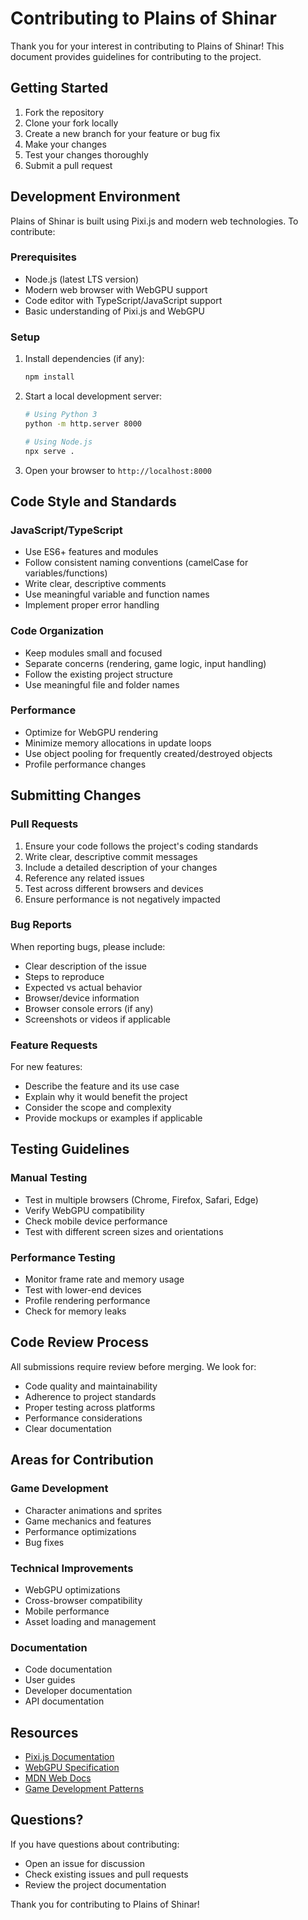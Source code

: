 # Contributing to Plains of Shinar

Thank you for your interest in contributing to Plains of Shinar! This document provides guidelines for contributing to the project.

## Getting Started

1. Fork the repository
2. Clone your fork locally
3. Create a new branch for your feature or bug fix
4. Make your changes
5. Test your changes thoroughly
6. Submit a pull request

## Development Environment

Plains of Shinar is built using Pixi.js and modern web technologies. To contribute:

### Prerequisites

- Node.js (latest LTS version)
- Modern web browser with WebGPU support
- Code editor with TypeScript/JavaScript support
- Basic understanding of Pixi.js and WebGPU

### Setup

1. Install dependencies (if any):
   ```bash
   npm install
   ```

2. Start a local development server:
   ```bash
   # Using Python 3
   python -m http.server 8000
   
   # Using Node.js
   npx serve .
   ```

3. Open your browser to `http://localhost:8000`

## Code Style and Standards

### JavaScript/TypeScript

- Use ES6+ features and modules
- Follow consistent naming conventions (camelCase for variables/functions)
- Write clear, descriptive comments
- Use meaningful variable and function names
- Implement proper error handling

### Code Organization

- Keep modules small and focused
- Separate concerns (rendering, game logic, input handling)
- Follow the existing project structure
- Use meaningful file and folder names

### Performance

- Optimize for WebGPU rendering
- Minimize memory allocations in update loops
- Use object pooling for frequently created/destroyed objects
- Profile performance changes

## Submitting Changes

### Pull Requests

1. Ensure your code follows the project's coding standards
2. Write clear, descriptive commit messages
3. Include a detailed description of your changes
4. Reference any related issues
5. Test across different browsers and devices
6. Ensure performance is not negatively impacted

### Bug Reports

When reporting bugs, please include:

- Clear description of the issue
- Steps to reproduce
- Expected vs actual behavior
- Browser/device information
- Browser console errors (if any)
- Screenshots or videos if applicable

### Feature Requests

For new features:

- Describe the feature and its use case
- Explain why it would benefit the project
- Consider the scope and complexity
- Provide mockups or examples if applicable

## Testing Guidelines

### Manual Testing

- Test in multiple browsers (Chrome, Firefox, Safari, Edge)
- Verify WebGPU compatibility
- Check mobile device performance
- Test with different screen sizes and orientations

### Performance Testing

- Monitor frame rate and memory usage
- Test with lower-end devices
- Profile rendering performance
- Check for memory leaks

## Code Review Process

All submissions require review before merging. We look for:

- Code quality and maintainability
- Adherence to project standards
- Proper testing across platforms
- Performance considerations
- Clear documentation

## Areas for Contribution

### Game Development

- Character animations and sprites
- Game mechanics and features
- Performance optimizations
- Bug fixes

### Technical Improvements

- WebGPU optimizations
- Cross-browser compatibility
- Mobile performance
- Asset loading and management

### Documentation

- Code documentation
- User guides
- Developer documentation
- API documentation

## Resources

- [Pixi.js Documentation](https://pixijs.com/)
- [WebGPU Specification](https://gpuweb.github.io/gpuweb/)
- [MDN Web Docs](https://developer.mozilla.org/)
- [Game Development Patterns](https://gameprogrammingpatterns.com/)

## Questions?

If you have questions about contributing:

- Open an issue for discussion
- Check existing issues and pull requests
- Review the project documentation

Thank you for contributing to Plains of Shinar!

